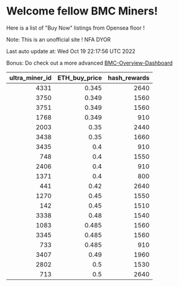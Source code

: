 # Welcome fellow BMC Miners!
Here is a list of "Buy Now" listings from Opensea floor !

Note: This is an unofficial site ! NFA DYOR

Last auto update at: Wed Oct 19 22:17:56 UTC 2022

Bonus: Do check out a more advanced [BMC-Overview-Dashboard](https://dune.com/defifunk/BMC-Overview-Dashboard)


|   ultra_miner_id |   ETH_buy_price |   hash_rewards |
|-----------------:|----------------:|---------------:|
|             4331 |           0.345 |           2640 |
|             3750 |           0.349 |           1560 |
|             3751 |           0.349 |           1560 |
|             1768 |           0.349 |            910 |
|             2003 |           0.35  |           2440 |
|             3438 |           0.35  |           1660 |
|             3435 |           0.4   |            910 |
|              748 |           0.4   |           1550 |
|             2406 |           0.4   |            910 |
|             1371 |           0.4   |            800 |
|              441 |           0.42  |           2640 |
|             1270 |           0.45  |           1550 |
|              142 |           0.45  |           1510 |
|             3338 |           0.48  |           1540 |
|             1083 |           0.485 |           1560 |
|             3345 |           0.485 |           1560 |
|              733 |           0.485 |            910 |
|             3407 |           0.49  |           1960 |
|             2802 |           0.5   |           1530 |
|              713 |           0.5   |           2640 |